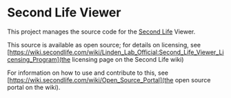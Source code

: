 Second Life Viewer
==================

This project manages the source code for the
[Second Life](https://www.secondlife.com) Viewer.

This source is available as open source; for details on licensing, see
[https://wiki.secondlife.com/wiki/Linden_Lab_Official:Second_Life_Viewer_Licensing_Program](the
licensing page on the Second Life wiki)

For information on how to use and contribute to this, see
[https://wiki.secondlife.com/wiki/Open_Source_Portal](the open source
portal on the wiki).
